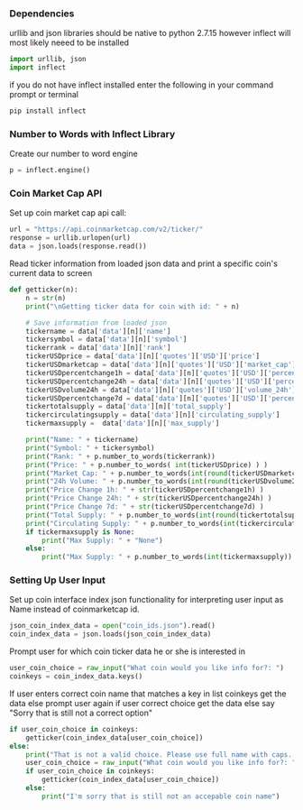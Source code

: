 ### Dependencies
urllib and json libraries should be native to python 2.7.15 however inflect will most likely neeed to be installed

```python
import urllib, json
import inflect
```

if you do not have inflect installed enter the following in your command prompt or terminal
```bash
pip install inflect
```

### Number to Words with Inflect Library
Create our number to word engine
```python
p = inflect.engine()
```

### Coin Market Cap API
Set up coin market cap api call:
```python
url = "https://api.coinmarketcap.com/v2/ticker/"
response = urllib.urlopen(url)
data = json.loads(response.read())
```

Read ticker information from loaded json data and print a specific coin's current data to screen
```python
def getticker(n):
    n = str(n)
    print("\nGetting ticker data for coin with id: " + n)

    # Save information from loaded json
    tickername = data['data'][n]['name']
    tickersymbol = data['data'][n]['symbol']
    tickerrank = data['data'][n]['rank']
    tickerUSDprice = data['data'][n]['quotes']['USD']['price']
    tickerUSDmarketcap = data['data'][n]['quotes']['USD']['market_cap']
    tickerUSDpercentchange1h = data['data'][n]['quotes']['USD']['percent_change_1h']
    tickerUSDpercentchange24h = data['data'][n]['quotes']['USD']['percent_change_24h']
    tickerUSDvolume24h = data['data'][n]['quotes']['USD']['volume_24h']
    tickerUSDpercentchange7d = data['data'][n]['quotes']['USD']['percent_change_7d']
    tickertotalsupply = data['data'][n]['total_supply']
    tickercirculatingsupply = data['data'][n]['circulating_supply']
    tickermaxsupply =  data['data'][n]['max_supply']

    print("Name: " + tickername)
    print("Symbol: " + tickersymbol)
    print("Rank: " + p.number_to_words(tickerrank))
    print("Price: " + p.number_to_words( int(tickerUSDprice) ) )
    print("Market Cap: " + p.number_to_words(int(round(tickerUSDmarketcap,4))))
    print("24h Volume: " + p.number_to_words(int(round(tickerUSDvolume24h,4))))
    print("Price Change 1h: " + str(tickerUSDpercentchange1h) )
    print("Price Change 24h: " + str(tickerUSDpercentchange24h) )
    print("Price Change 7d: " + str(tickerUSDpercentchange7d) )
    print("Total Supply: " + p.number_to_words(int(round(tickertotalsupply,4))) )
    print("Circulating Supply: " + p.number_to_words(int(tickercirculatingsupply) ))
    if tickermaxsupply is None:
        print("Max Supply: " + "None")
    else:
        print("Max Supply: " + p.number_to_words(int(tickermaxsupply)) )
```
### Setting Up User Input
Set up coin interface index json functionality for interpreting user input as Name instead of coinmarketcap id.
```python
json_coin_index_data = open("coin_ids.json").read()
coin_index_data = json.loads(json_coin_index_data)
```

Prompt user for which coin ticker data he or she is interested in
```python
user_coin_choice = raw_input("What coin would you like info for?: ")
coinkeys = coin_index_data.keys()
```

If user enters correct coin name that matches a key in list coinkeys
    get the data
else prompt user again 
    if user correct choice
    get the data
    else say "Sorry that is still not a correct option"
    
```python
if user_coin_choice in coinkeys:
    getticker(coin_index_data[user_coin_choice])
else:
    print("That is not a valid choice. Please use full name with caps. (i.e. Ethereum)\nPlease Try again.\n")
    user_coin_choice = raw_input("What coin would you like info for?: ")
    if user_coin_choice in coinkeys:
        getticker(coin_index_data[user_coin_choice])
    else:
        print("I'm sorry that is still not an accepable coin name")
```
